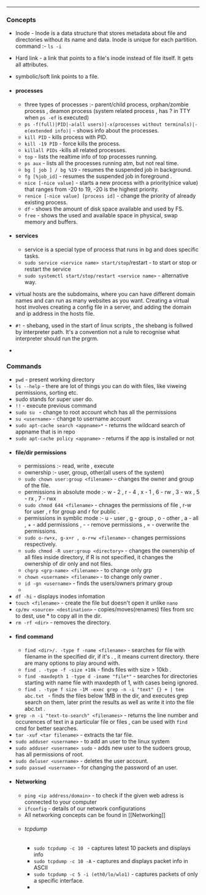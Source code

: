 ----
### Concepts 
- Inode - Inode is a data structure that stores metadata about file and directories without its name and data. Inode is unique for each partition. command :- `ls -i` 
- Hard link - a link that points to a file's inode instead of file itself. It gets all attributes. 
- symbolic/soft link points to a file. 
- #### processes 
	- three types of processes :- parent/child process, orphan/zombie process , deamon process (system related process , has ? in TTY when `ps -ef` is executed)
	- `ps -f(full)|PID|-a(all users)|-x(processes without terminals)|-e(extended info)|`  - shows info about the processes.
	- `kill PID` - kills process with PID.
	- `kill -19 PID` - force kills the process. 
	- `killall PIDs` -kills all related processes.
	- `top` - lists the realtime info of top processes running.
	- `ps aux` - lists all the processes running atm, but not real time.
	- `bg [ job ] / bg %19` - resumes the suspended job in background. 
	- `fg [%job_id]` - resumes the suspended job in foreground .
	- `nice [-nice value]` - starts a new process with a priority(nice value) that ranges from -20 to 19, -20 is the highest priority. 
	- `renice [-nice value] [process id]` - change the priority of already existing process.
	- `df` - shows the amount of disk space available and used by FS. 
	- `free` - shows the used and available space in physical, swap memory and buffers. 

- #### services
	- service is a special type of process that runs in bg and does specific tasks. 
	- `sudo service <service name> start/stop`/restart - to start or stop or restart the service 
	- `sudo systemctl start/stop/restart <service name>` - alternative way. 
- virtual hosts are  the subdomains, where you can have different domain names and can run as many websites as you want. Creating a virtual host involves creating a config file in a server, and adding the domain and ip address in the hosts file. 
- `#!` - shebang, used in the start of linux scripts , the shebang is follwed by interpreter path. It's a convention not a rule to recognise what interpreter should run the prgrm. 
- 
### Commands 

- `pwd` - present working directory 
- `ls --help`  - there are lot of things you can do with files, like viweing permissions, sorting etc. 
- sudo stands for super user do. 
- ``!!`` - execute previous command
- `sudo su `  - change to root account whch has all the permissions 
- `su <username>` - change to username account 
- `sudo apt-cache search <appname>*` - returns the wildcard search of appname that is in repo
- ``sudo apt-cache policy <appname>`` - returns if the app is installed or not
- #### file/dir permissions 
	- permissions :- read, write , execute 
	- ownership :- user, group, other(all users of the system)
	- `sudo chown user:group <filename>` - changes the owner and group of the file. 
	- permissions in absolute mode :- w - 2 , r - 4 , x - 1 , 6 - rw , 3 - wx , 5 - rx , 7 - rwx
	- `sudo chmod 644 <filename>` - chnages the permissions of file , r-w for user , r for group and r for public . 
	- permissions in symblic mode :- u - user , g - group , o - other , a - all , + - add permissions , - - remove permissions , = - overwrite the permissions. 
	- `sudo o-rw+x, g-x+r , o-r+w <filename>` - changes permissions respectively.  
	- `sudo chmod -R user:group <directory>` - changes the ownership of all files inside directory, if R is not specified, it changes the ownership of dir only and not files.
	- `chgrp <grp-name> <filename>` - to change only grp 
	- `chown <username> <filename>` - to change only owner . 
	- `id -gn <username>` - finds the users/owners primary group 
	- 
- `df -hi` - displays inodes infomation 
- `touch <filename>` - create the file but doesn't open it unlike `nano` 
- `cp/mv <source> <destination>` - copies/moves(renames) files from src to dest, use * to copy all in the dir. 
- `rm -rf <dir>` - removes the directory. 
- #### find command 
	- `find <dir>/. -type f -name <filename>` - searches for file with filename in the specified dir, if it's . , it means current directory. there are many options to play around with. 
	- `find . -type -f -size +10k` - finds files with size > 10kb . 
	- `find -maxdepth 1 -type d -iname "file*"`  - searches for directories starting with name file with maxdepth of 1, with cases being ignored. 
	- `find . -type f size -1M -exec grep -n -i "text" {} + | tee abc.txt ` - finds the files below 1MB in the dir, and executes grep search on them, later print the results as well as write it into the file abc.txt . 
- `grep -n -i "text-to-search" <filenames>` - returns the line number and occurences of text in a particular file or files , can be used with `find` cmd for better searches. 
- `tar -xuf <tar filename>` - extracts the tar file. 
- `sudo adduser <username>` - to add an user to the linux system 
- `sudo adduser <username> sudo` - adds new user to the sudoers group, has all permissions of root.
- `sudo deluser <username>` - deletes the user account. 
- `sudo passwd <username>` - for changing the password of an user. 
- #### Networking 
	-  `ping <ip address/domain>` - to check if the given web adress is connected to your computer 
	- `ifconfig` - details of our network configurations  
	- All networking concepts can be found in [[Networking]]
	- ###### tcpdump 
		- `sudo tcpdump -c 10 ` - captures latest 10 packets and displays info  
		- `sudo tcpdump -c 10 -A` - captures and displays packet info in ASCII 
		-  `sudo tcpdump -c 5 -i (eth0/lo/wlo1)` - captures packets of only a specific interface.
		- 